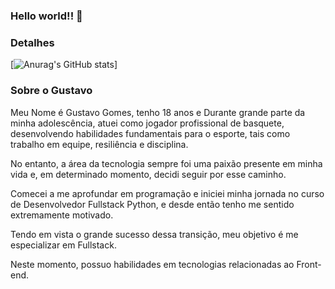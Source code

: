 ### Hello world!! 👋


### Detalhes

[![Anurag's GitHub stats](https://github-readme-stats.vercel.app/api?username=Gusdev06&show_icons=true&theme=codeSTACKr)]


### Sobre o Gustavo

Meu Nome é Gustavo Gomes, tenho 18 anos e Durante grande parte da minha adolescência, atuei como jogador profissional de basquete, desenvolvendo habilidades fundamentais para o esporte, tais como trabalho em equipe, resiliência e disciplina.

No entanto, a área da tecnologia sempre foi uma paixão presente em minha vida e, em determinado momento, decidi seguir por esse caminho.

Comecei a me aprofundar em programação e iniciei minha jornada no curso de Desenvolvedor Fullstack Python, e desde então tenho me sentido extremamente motivado.

Tendo em vista o grande sucesso dessa transição, meu objetivo é me especializar em Fullstack.

Neste momento, possuo habilidades em tecnologias relacionadas ao Front-end.
